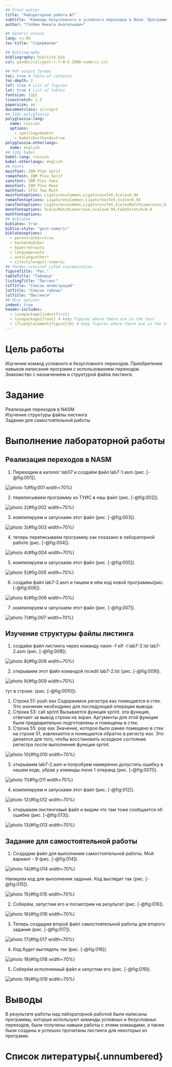 ```yaml
---
## Front matter
title: "Лабораторная работа №7"
subtitle: "Команды безусловного и условного переходов в Nasm. Программирование ветвлений"
author: "Глобин Никита Анатольевич"

## Generic otions
lang: ru-RU
toc-title: "Содержание"

## Bibliography
bibliography: bib/cite.bib
csl: pandoc/csl/gost-r-7-0-5-2008-numeric.csl

## Pdf output format
toc: true # Table of contents
toc-depth: 2
lof: true # List of figures
lot: true # List of tables
fontsize: 12pt
linestretch: 1.5
papersize: a4
documentclass: scrreprt
## I18n polyglossia
polyglossia-lang:
  name: russian
  options:
	- spelling=modern
	- babelshorthands=true
polyglossia-otherlangs:
  name: english
## I18n babel
babel-lang: russian
babel-otherlangs: english
## Fonts
mainfont: IBM Plex Serif
romanfont: IBM Plex Serif
sansfont: IBM Plex Sans
monofont: IBM Plex Mono
mathfont: STIX Two Math
mainfontoptions: Ligatures=Common,Ligatures=TeX,Scale=0.94
romanfontoptions: Ligatures=Common,Ligatures=TeX,Scale=0.94
sansfontoptions: Ligatures=Common,Ligatures=TeX,Scale=MatchLowercase,Scale=0.94
monofontoptions: Scale=MatchLowercase,Scale=0.94,FakeStretch=0.9
mathfontoptions:
## Biblatex
biblatex: true
biblio-style: "gost-numeric"
biblatexoptions:
  - parentracker=true
  - backend=biber
  - hyperref=auto
  - language=auto
  - autolang=other*
  - citestyle=gost-numeric
## Pandoc-crossref LaTeX customization
figureTitle: "Рис."
tableTitle: "Таблица"
listingTitle: "Листинг"
lofTitle: "Список иллюстраций"
lotTitle: "Список таблиц"
lolTitle: "Листинги"
## Misc options
indent: true
header-includes:
  - \usepackage{indentfirst}
  - \usepackage{float} # keep figures where there are in the text
  - \floatplacement{figure}{H} # keep figures where there are in the text
---
```


# Цель работы

Изучение команд условного и безусловного переходов. Приобретение навыков написания
программ с использованием переходов. Знакомство с назначением и структурой файла
листинга.

# Задание

Реализация переходов в NASM  
Изучение структуры файлы листинга  
Задание для самостоятельной работы  

# Выполнение лабораторной работы

## Реализация переходов в NASM

1. Переходим в католог lab07 и создаём файл lab7-1.asm (рис. [-@fig:001]).

![photo 1](image/1-7.png){#fig:001 width=70%}

2. переписываем программу из ТУИС в наш файл (рис. [-@fig:002]).

![photo 2](image/2-7.png){#fig:002 width=70%}

3. компилируем и запускаем этот файл (рис. [-@fig:003]).

![photo 3](image/3-7.png){#fig:003 width=70%}

4. теперь переписываем программу как показано в лабораторной работе (рис. [-@fig:004]).

![photo 4](image/4-7.png){#fig:004 width=70%}

5. компилируем и запускаем этот файл (рис. [-@fig:005]).

![photo 5](image/5-7.png){#fig:005 width=70%}

6. создаём файл lab7-2.asm  и пишем в нём код новой программы(рис. [-@fig:006]).

![photo 6](image/6-7.png){#fig:006 width=70%}

7. компилируем и запускаем этот файл (рис. [-@fig:007]).

![photo 7](image/7-7.png){#fig:007 width=70%}


## Изучение структуры файлы листинга

1. создаём файл листинга через команду nasm -f elf -l lab7-2.lst lab7-2.asm (рис. [-@fig:008]).

![photo 8](image/8-7.png){#fig:008 width=70%}

2. открываем этот файл командой mcedit lab7-2.lst (рис. [-@fig:009]).

![photo 9](image/9-7.png){#fig:009 width=70%}

тут в строке: (рис. [-@fig:0010]).
1. Строка 51: push eax Содержимое регистра eax помещается в стек. Это значение необходимо для последующей операции вывода.
2. Строка 53: call sprint Вызывается функция sprint. эта функция, отвечает за вывод строки на экран. Аргументы для этой функции были предварительно подготовлены и помещены в стек.
3. Строка 55: pop eax Значение, которое было ранее помещено в стек на строке 51, извлекается и помещается обратно в регистр eax. Это делается для того, чтобы восстановить исходное состояние регистра после выполнения функции sprint.

![photo 10](image/10-7.png){#fig:010 width=70%}

3. открываем lab7-2.asm и попробуем намеренно допустить ошибку в нашем коде, убрав у команды move 1 операнд  (рис. [-@fig:0011]).

![photo 11](image/11-7.png){#fig:011 width=70%}

4. компилируем и запускаем этот файл (рис. [-@fig:012]).

![photo 12](image/12-7.png){#fig:012 width=70%}

5. открываем листинговый файл и видим что там тоже сообщается об ошибке (рис. [-@fig:013]).

![photo 13](image/13-7.png){#fig:013 width=70%}


## Задание для самостоятельной работы

1. Создадим файл для выполнения самостоятельной работы. Мой вариант - 9 (рис. [-@fig:014]).

![photo 14](image/14-7.png){#fig:014 width=70%}

Напишем код для выполнения задания. Код выглядит так (рис. [-@fig:015]).

![photo 15](image/15-7.png){#fig:015 width=70%}

2. Соберём, запустим его и посмотрим на результат (рис. [-@fig:016]).

![photo 16](image/16-7.png){#fig:016 width=70%}

3. Теперь создадим второй файл самостоятельной работы для второго задания (рис. [-@fig:017]).

![photo 17](image/17-7.png){#fig:017 width=70%}

4. Код будет выглядеть так (рис. [-@fig:018]).

![photo 18](image/18-7.png){#fig:018 width=70%}

5. Соберём исполняемый файл и запустим его (рис. [-@fig:019]).

![photo 19](image/19-7.png){#fig:019 width=70%}



# Выводы

В результате работы над лабораторной работой были написаны программы, которые используют команды условных и безусловных переходов, были получены навыки работы с этими командами, а также были созданы и успешно прочитаны листинги для некоторых из программ.

# Список литературы{.unnumbered}

